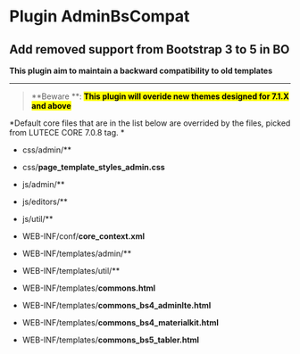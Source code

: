 # Plugin AdminBsCompat

## Add removed support from Bootstrap 3 to 5 in BO

**This plugin aim to maintain a backward compatibility to old templates**

---

> **Beware **: **<mark>This plugin will overide new themes designed for 7.1.X and above </mark>**

*Default core files that are in the list below are overrided by the files, picked from LUTECE CORE 7.0.8 tag. *

- css/admin/**

- css/**page_template_styles_admin.css**

- js/admin/**

- js/editors/**

- js/util/**

- WEB-INF/conf/**core_context.xml**

- WEB-INF/templates/admin/**

- WEB-INF/templates/util/**

- WEB-INF/templates/**commons.html**

- WEB-INF/templates/**commons_bs4_adminlte.html**

- WEB-INF/templates/**commons_bs4_materialkit.html**

- WEB-INF/templates/**commons_bs5_tabler.html**
